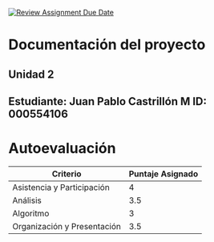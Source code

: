 [![Review Assignment Due Date](https://classroom.github.com/assets/deadline-readme-button-22041afd0340ce965d47ae6ef1cefeee28c7c493a6346c4f15d667ab976d596c.svg)](https://classroom.github.com/a/fz23fUQP)
# Documentación del proyecto
## Unidad 2

Estudiante:  Juan Pablo Castrillón M
ID: 000554106 
---
# Autoevaluación

| Criterio                    | Puntaje Asignado |
|-----------------------------|------------------|
| Asistencia y Participación  | 4                |
| Análisis                    | 3.5              |
| Algoritmo                   | 3                |
| Organización y Presentación | 3.5              |

